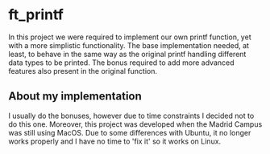 # ft_printf
In this project we were required to implement our own printf function, yet with a more simplistic functionality. The base implementation needed, at least, to behave in the same way as the original printf handling different data types to be printed. The bonus required to add more advanced features also present in the original function.

## About my implementation
I usually do the bonuses, however due to time constraints I decided not to do this one. Moreover, this project was developed when the Madrid Campus was still using MacOS. Due to some differences with Ubuntu, it no longer works properly and I have no time to 'fix it' so it works on Linux.

